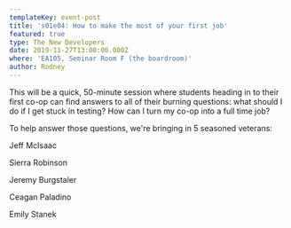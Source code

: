 ```yaml
---
templateKey: event-post
title: 's01e04: How to make the most of your first job'
featured: true
type: The New Developers
date: 2019-11-27T13:00:00.000Z
where: 'EA105, Seminar Room F (the boardroom)'
author: Rodney
---
```

This will be a quick, 50-minute session where students heading in to their first co-op can find answers to all of their burning questions: what should I do if I get stuck in testing? How can I turn my co-op into a full time job?

To help answer those questions, we're bringing in 5 seasoned veterans:

Jeff McIsaac

Sierra Robinson

Jeremy Burgstaler

Ceagan Paladino

Emily Stanek
